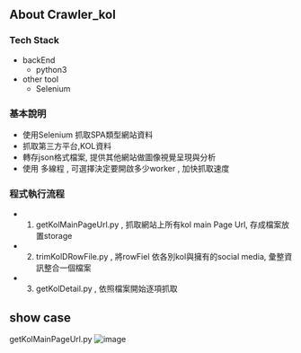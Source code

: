 ## About Crawler_kol

### Tech Stack

* backEnd
    * python3
* other tool
    * Selenium
 
 ### 基本說明
 
 * 使用Selenium 抓取SPA類型網站資料
 * 抓取第三方平台,KOL資料
 * 轉存json格式檔案, 提供其他網站做圖像視覺呈現與分析 
 * 使用 多線程 , 可選擇決定要開啟多少worker , 加快抓取速度
 
 ### 程式執行流程
 
 * 1. getKolMainPageUrl.py , 抓取網站上所有kol main Page Url, 存成檔案放置storage
 * 2. trimKolDRowFile.py , 將rowFiel 依各別kol與擁有的social media, 彙整資訊整合一個檔案
 * 3. getKolDetail.py , 依照檔案開始逐項抓取
 
 ## show case
 
 getKolMainPageUrl.py
 ![image](https://raw.githubusercontent.com/shaunlin064/crawler_kol/main/resource/img/demo.gif 'review')

